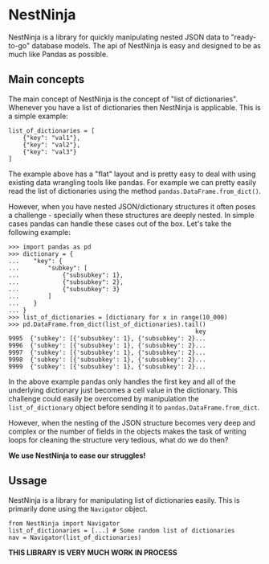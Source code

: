 # NestNinja

NestNinja is a library for quickly manipulating nested JSON data to "ready-to-go" database models. The api of NestNinja is easy and designed to be as much like Pandas as possible. 

## Main concepts
The main concept of NestNinja is the concept of "list of dictionaries". Whenever you have a list of dictionaries then NestNinja is applicable. This is a simple example: 

``` python3
list_of_dictionaries = [
    {"key": "val1"},
    {"key": "val2"},
    {"key": "val3"}
]
```

The example above has a "flat" layout and is pretty easy to deal with using existing data wrangling tools like pandas. For example we can pretty easily read the list of dictionaries using the method `pandas.DataFrame.from_dict()`. 

However, when you have nested JSON/dictionary structures it often poses a challenge - specially when these structures are deeply nested. In simple cases pandas can handle these cases out of the box. Let's take the following example: 

```python3
>>> import pandas as pd
>>> dictionary = {
...    "key": {
...        "subkey": [
...            {"subsubkey": 1},
...            {"subsubkey": 2},
...            {"subsubkey": 3}
...        ]
...    }
... }
>>> list_of_dictionaries = [dictionary for x in range(10_000)
>>> pd.DataFrame.from_dict(list_of_dictionaries).tail()
                                                    key
9995  {'subkey': [{'subsubkey': 1}, {'subsubkey': 2}...
9996  {'subkey': [{'subsubkey': 1}, {'subsubkey': 2}...
9997  {'subkey': [{'subsubkey': 1}, {'subsubkey': 2}...
9998  {'subkey': [{'subsubkey': 1}, {'subsubkey': 2}...
9999  {'subkey': [{'subsubkey': 1}, {'subsubkey': 2}...
```

In the above example pandas only handles the first key and all of the underlying dictionary just becomes a cell value in the dictionary. This challenge could easily be overcomed by manipulation the `list_of_dictionary` object before sending it to `pandas.DataFrame.from_dict`.

However, when the nesting of the JSON structure becomes very deep and complex or the number of fields in the objects makes the task of writing loops for cleaning the structure very tedious, what do we do then? 

**We use NestNinja to ease our struggles!**


## Ussage
NestNinja is a library for manipulating list of dictionaries easily. This is primarily done using the `Navigator` object. 

``` python3
from NestNinja import Navigator
list_of_dictionaries = [...] # Some random list of dictionaries
nav = Navigator(list_of_dictionaries)
```

**THIS LIBRARY IS VERY MUCH WORK IN PROCESS**
